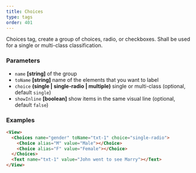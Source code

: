 ```yaml
---
title: Choices
type: tags
order: 401
---
```


Choices tag, create a group of choices, radio, or checkboxes. Shall be used for a single or multi-class classification.

### Parameters

-   `name` **[string]** of the group
-   `toName` **[string]** name of the elements that you want to label
-   `choice` **(single | single-radio | multiple)** single or multi-class (optional, default `single`)
-   `showInline` **[boolean]** show items in the same visual line (optional, default `false`)

### Examples

```html
<View>
  <Choices name="gender" toName="txt-1" choice="single-radio">
    <Choice alias="M" value="Male"></Choice>
    <Choice alias="F" value="Female"></Choice>
  </Choices>
  <Text name="txt-1" value="John went to see Marry"></Text>
</View>
```
